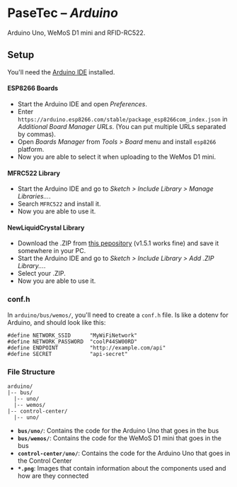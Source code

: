 # PaseTec – _Arduino_

Arduino Uno, WeMoS D1 mini and RFID-RC522.

## Setup

You'll need the [Arduino IDE](https://www.arduino.cc/en/main/software) installed.

#### ESP8266 Boards

- Start the Arduino IDE and open _Preferences_.
- Enter `https://arduino.esp8266.com/stable/package_esp8266com_index.json` in _Additional Board Manager URLs_. (You can put multiple URLs separated by commas).
- Open _Boards Manager_ from _Tools > Board_ menu and install `esp8266` platform.
- Now you are able to select it when uploading to the WeMos D1 mini.

#### MFRC522 Library

- Start the Arduino IDE and go to _Sketch > Include Library > Manage Libraries..._.
- Search `MFRC522` and install it.
- Now you are able to use it.

#### NewLiquidCrystal Library

- Download the .ZIP from [this pepository](https://bitbucket.org/fmalpartida/new-liquidcrystal/downloads/) (v1.5.1 works fine) and save it somewhere in your PC.
- Start the Arduino IDE and go to _Sketch > Include Library > Add .ZIP Library..._.
- Select your .ZIP.
- Now you are able to use it.

### conf.h

In `arduino/bus/wemos/`, you'll need to create a `conf.h` file. Is like a dotenv for Arduino, and should look like this:

```c++11
#define NETWORK_SSID      "MyWiFiNetwork"
#define NETWORK_PASSWORD  "coolP44SW00RD"
#define ENDPOINT          "http://example.com/api"
#define SECRET            "api-secret"
```

### File Structure

```
arduino/
|-- bus/
  |-- uno/
  |-- wemos/
|-- control-center/
  |-- uno/
```

- **`bus/uno/`**: Contains the code for the Arduino Uno that goes in the bus
- **`bus/wemos/`**: Contains the code for the WeMoS D1 mini that goes in the bus
- **`control-center/uno/`**: Contains the code for the Arduino Uno that goes in the Control Center
- **`*.png`**: Images that contain information about the components used and how are they connected
